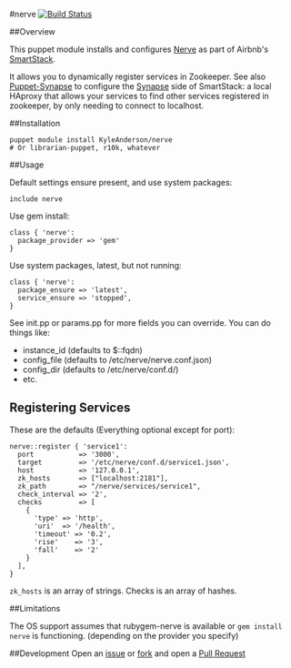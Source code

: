 #nerve
[![Build Status](https://travis-ci.org/solarkennedy/puppet-nerve.png?branch=master)](https://travis-ci.org/solarkennedy/puppet-nerve)

##Overview

This puppet module installs and configures
[Nerve](https://github.com/airbnb/nerve) as part of Airbnb's
[SmartStack](http://nerds.airbnb.com/smartstack-service-discovery-cloud/).

It allows you to dynamically register services in Zookeeper. See also
[Puppet-Synapse](https://github.com/solarkennedy/puppet-synapse) to configure
the [Synapse](https://github.com/airbnb/synapse) side of SmartStack: a local
HAproxy that allows your services to find other services registered in
zookeeper, by only needing to connect to localhost.

##Installation

    puppet module install KyleAnderson/nerve
    # Or librarian-puppet, r10k, whatever

##Usage

Default settings ensure present, and use system packages:

    include nerve

Use gem install:
 
```puppet
class { 'nerve': 
  package_provider => 'gem'
}
```

Use system packages, latest, but not running:

```puppet
class { 'nerve':
  package_ensure => 'latest',
  service_ensure => 'stopped',
}
```

See init.pp or params.pp for more fields you can override. You can do things like:
 - instance\_id (defaults to $::fqdn)
 - config\_file (defaults to /etc/nerve/nerve.conf.json)
 - config\_dir  (defaults to /etc/nerve/conf.d/)
 - etc.

## Registering Services

These are the defaults (Everything optional except for port):

```puppet
nerve::register { 'service1':
  port           => '3000',
  target         => '/etc/nerve/conf.d/service1.json',
  host           => '127.0.0.1',
  zk_hosts       => ["localhost:2181"],
  zk_path        => "/nerve/services/service1",
  check_interval => '2',
  checks         => [
    {
      'type' => 'http',
      'uri'  => '/health',
      'timeout' => '0.2',
      'rise'    => '3',
      'fall'    => '2'
    }
  ],
}
```

`zk_hosts` is an array of strings. Checks is an array of hashes. 

##Limitations

The OS support assumes that rubygem-nerve is available or `gem install nerve`
is functioning. (depending on the provider you specify)

##Development
Open an [issue](https://github.com/solarkennedy/puppet-nerve/issues) or 
[fork](https://github.com/solarkennedy/puppet-nerve/fork) and open a 
[Pull Request](https://github.com/solarkennedy/puppet-nerve/pulls)
